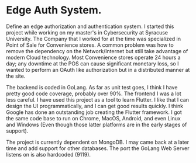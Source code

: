 # Edge Auth System.


Define an edge authorization and authentication system.  I started this project while working on my master's in Cybersecurity at Syracuse University.
The Company that I worked for at the time was specialized in Point of Sale for Convenience stores. A common problem was how to remove 
the dependency on the Network/Internet but still take advantage of modern Cloud technology. Most Convenience stores operate 24 hours a day; 
any downtime at the POS can cause significant monetary loss, so I wanted to perform an OAuth like authorization but in a distributed manner at the site.

The backend is coded in GoLang. As far as unit test goes, I think I have pretty good code coverage, probably over 90%. 
The frontend I was a lot less careful. I have used this project as a tool to learn Flutter. I like that I can design the UI programmatically,
and I can get good results quickly. I think Google has done an outstanding job creating the Flutter framework. 
I got the same code base to run on Chrome, MacOS, Android, and even Linux and Windows (Even though those latter platforms are in the early stages of support).

The project is currently dependent on MongoDB. I may came back at a later time and add support for other databases. The port the GoLang Web Server listens on is also hardcoded (9119).  
